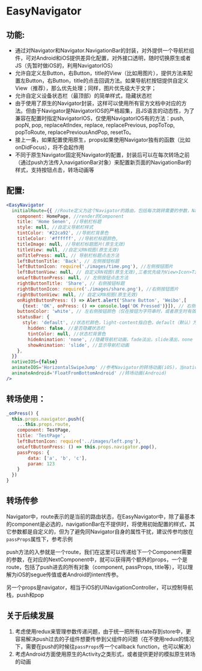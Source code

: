 # EasyNavigator

## 功能:
+ 通过对Navigator和Navigator.NavigationBar的封装，对外提供一个导航栏组件，可对Android和iOS提供差异化配置，对外接口透明，随时切换原生或者JS（先暂时做iOS的，利用NavigatorIOS）
+ 允许自定义左Button，右Button，title的View（比如用图片），提供方法来配置左Button，右Button，title的点击回调方法。如果导航栏按钮提供自定义View（推荐），那么优先处理；同样，图片优先级大于文字；
+ 允许自定义设备状态栏（最顶部）的简单样式，隐藏状态栏
+ 由于使用了原生的Navigator封装，这样可以使用所有官方文档中对应的方法。但由于Navigator是NavigatorIOS的严格超集，且JS语言的动态性，为了兼容在配置时指定NavigatorIOS，仅使用NavigatorIOS有的方法：push, popN, pop, replaceAtIndex, replace, replacePrevious, popToTop, popToRoute, replacePreviousAndPop, resetTo。
+ 接上一条，如果配置使用原生，props如果使用Navigator独有的函数（比如onDidFocus），将不会起作用
+ 不同于原生Navigator固定死Navigator的配置，封装后可以在每次转场之前（通过push方法传入navigationBar对象）来配置新页面的NavigationBar的样式，支持按钮点击，转场动画等


## 配置:

```jsx
<EasyNavigator
  initialRoute={{ //Route定义为这个Navigator的路由，包括每次跳转需要的参数，NavigationBar配置
    component: HomePage, //render的Component
    title: 'Home Senen', //导航栏标题
    style: null, //自定义导航栏样式
    tintColor: '#22ca92', //导航栏背景色
    titleColor: '#ffffff', //导航栏标题颜色,
    titleImage: null, //导航栏标题图片(原生无效)
    titleView: null, //自定义RN视图(原生无效)
    onTitlePress: null, // 导航栏标题点击方法
    leftButtonTitle: 'Back', // 左侧按钮标题
    leftButtonIcon: require('./images/time.png'), //左侧按钮图片
    leftButtonView: null, // 自定义RN视图(原生无效),三者优先级为View>Icon>Title
    onLeftButtonPress: null, // 左侧按钮点击方法
    rightButtonTitle: 'Share', // 右侧按钮标题
    rightButtonIcon: require('./images/share.png'), //右侧按钮图片
    rightButtonView: null, // 自定义RN视图(原生无效)
    onRightButtonPress: () => Alert.alert('Share Button', 'Weibo',[
      {text: 'OK', onPress: () => console.log('OK Pressed')}]), // 右侧按钮点击方法
    buttonColor: 'white', // 左右侧按钮颜色（仅在按钮为字符串时，或者原生时有效）
    statusBar: {
      style: 'default', //状态栏颜色，light-content指白色，default（默认）为黑色
    	hidden: false, //是否隐藏状态栏
    	tintColor: null, //状态栏背景色
    	hideAnimation: 'none', //隐藏导航栏动画，fade淡出，slide滑出，none（默认）为无动画
    	showAnimation: 'slide', //显示导航栏动画
    },
  }}
  nativeIOS={false}
  animateIOS='HorizontalSwipeJump' //参考Navigator的转场动画(iOS)，当native时无效，参数为字符串或者可以自定义函数
  animateAndroid='FloatFromBottomAndroid' //转场动画(Android)
/>
```

## 转场使用：

```jsx
_onPress() {
  this.props.navigator.push({
    ...this.props.route,
    component: TestPage,
    title: 'TestPage',
    leftButtonIcon: require('../images/left.png'),
    onLeftButtonPress: () => this.props.navigator.pop(),
    passProps: {
    	data: ['a', 'b', 'c'],
    	param: 123
    }
  })
}
```

## 转场传参

Navigator中，route表示的是当前的路由状态，在EasyNavigator中，除了最基本的component是必选的，navigationBar在不提供时，将使用初始配置的样式，其它参数都是自定义的，但为了避免同Navigator自身的属性干扰，建议传参均放在`passProps`属性下，参考示例

push方法的入参就是一个route，我们在这里可以传递给下一个Component需要的参数，在对应的NextComponent中，就可以获得两个额外的props，一个是route，包括了push进去的所有对象（component, passProps, title等），可以理解为iOS的segue传值或者Android的intent传参。

另一个props是navigator，相当于iOS的UINavigationController，可以控制导航栈，push和pop


## 关于后续发展

1. 考虑使用redux来管理参数传递问题，由于统一把所有state存到store中，更容易解决push过去的子组件想要传参到父组件的问题（在不使用redux的情况下，需要在push的时候往`passProps`传一个callback function，也可以解决）
2. 考虑Android方面使用原生的Activity之类形式，或者提供更好的模拟原生转场的动画